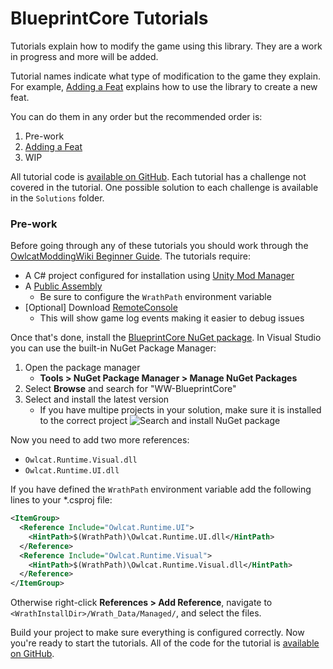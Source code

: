 ﻿# BlueprintCore Tutorials

Tutorials explain how to modify the game using this library. They are a work in progress and more will be added.

Tutorial names indicate what type of modification to the game they explain. For example, [Adding a Feat](feat.md) explains how to use the library to create a new feat.

You can do them in any order but the recommended order is:

1. Pre-work
2. [Adding a Feat](feat.md)
3. WIP

All tutorial code is [available on GitHub](https://github.com/WittleWolfie/WW-Blueprint-Core/tree/main/Tutorials). Each tutorial has a challenge not covered in the tutorial. One possible solution to each challenge is available in the `Solutions` folder.

### Pre-work

Before going through any of these tutorials you should work through the [OwlcatModdingWiki Beginner Guide](https://github.com/WittleWolfie/OwlcatModdingWiki/wiki/Beginner-Guide). The tutorials require:

* A C# project configured for installation using [Unity Mod Manager](https://www.nexusmods.com/site/mods/21)
* A [Public Assembly](https://github.com/WittleWolfie/OwlcatModdingWiki/wiki/Publicise-Assemblies)
    * Be sure to configure the `WrathPath` environment variable
* [Optional] Download [RemoteConsole](https://github.com/OwlcatOpenSource/RemoteConsole/releases)
    * This will show game log events making it easier to debug issues

Once that's done, install the [BlueprintCore NuGet package](https://www.nuget.org/packages/WW-Blueprint-Core). In Visual Studio you can use the built-in NuGet Package Manager:

1. Open the package manager
    * **Tools > NuGet Package Manager > Manage NuGet Packages**
2. Select **Browse** and search for "WW-BlueprintCore"
3. Select and install the latest version
    * If you have multipe projects in your solution, make sure it is installed to the correct project
![Search and install NuGet package](~/images/install_with_nuget.png)

Now you need to add two more references:

* `Owlcat.Runtime.Visual.dll`
* `Owlcat.Runtime.UI.dll`

If you have defined the `WrathPath` environment variable add the following lines to your *.csproj file:

```xml
<ItemGroup>
  <Reference Include="Owlcat.Runtime.UI">
    <HintPath>$(WrathPath)\Owlcat.Runtime.UI.dll</HintPath>
  </Reference>
  <Reference Include="Owlcat.Runtime.Visual">
    <HintPath>$(WrathPath)\Owlcat.Runtime.Visual.dll</HintPath>
  </Reference>
</ItemGroup>
```

Otherwise right-click **References > Add Reference**, navigate to `<WrathInstallDir>/Wrath_Data/Managed/`, and select the files.

Build your project to make sure everything is configured correctly. Now you're ready to start the tutorials. All of the code for the tutorial is [available on GitHub](https://github.com/WittleWolfie/WW-Blueprint-Core/tree/main/Tutorials).